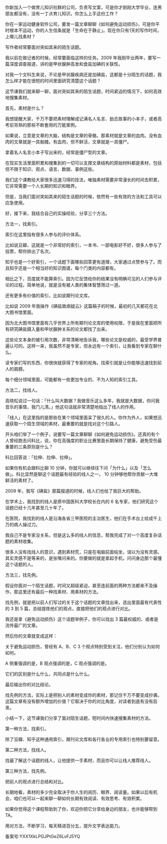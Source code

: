 你新加入一个做育儿知识社群的公司，负责写文案，可是你才刚刚大学毕业，连男朋友都没有，没有一丁点育儿知识。你怎么上手这份工作？

你在一家运动健身软件公司，要发一篇文章聊聊《如何避免运动损伤》，可是你平时根本不运动，你的人生信条就是「生命在于静止」。现在你只有1天的写作时间，上哪儿找素材？

写作者经常要面对突如其来的陌生话题。

我以前在做记者的时候，经常要面临这样的任务。2009 年我刚毕业两年，要写一篇深度调查报道，讲的是甲状腺肿高发和食盐加碘的关联性。

对我一个文科生来说，不论是甲状腺疾病还是加碘盐，这都是十分陌生的话题，我怎么样才能在很短的时间里面研究清楚这个话题？

这节课我们就来聊一聊，面对突如其来的陌生话题，时间紧迫的情况下，如何高效地搜集素材。

首先，素材是什么？

我想提醒大家，千万不要把素材理解成记满名人名言、励志故事的小本子，或者高考前背熟的那些不断套用的万能案例。

如果说，立意是文章的大脑，结构是文章的骨骼，那素材就是文章的血肉。没有血肉的文章就是一具骷髅。有血肉，但不鲜活，文章就是一具僵尸。

拿着名人名言小本子写出来的，经常是僵尸型的文章。

在现实生活里面积累和搜集到的一切可以支撑文章结构的原始材料都是素材，包括但不限于知识、观点、语言、数据、事例这些。

我们这个课教给大家很多迅速习得的技法，唯独素材需要非常漫长的时间去积累，它非常需要一个人长期的知识和眼界。

但是，当我们面对突如其来的陌生话题的时候，依然有一些有效的方法和工具可以应急使用。

好，接下来，我结合自己的实操经验，分享三个方法。

方法一，找索引。

索引在这里指有很多人参与的评价体系。

比如说豆瓣，这就是一个非常好的索引，一本书、一部电影好不好，很多人参与了投票，帮你排出了名次。

知乎也是一个好索引，一个话题下面哪些回答更有道理，大家通过点赞参与了。而且知乎还是一个相当好的知识图谱，每个门类的内容都有。

相比之下，百度就不能算索引。因为它反馈给你的结果没有明确可见的人们参与评论的过程。简单地说，就是没有被人类的集体智慧筛过一道。

还有更多有价值的索引，比如说期刊论文库。

比如说 2009 年我操作《碘盐致病疑云》这篇稿子的时候，最初的几天都花在北大图书馆里面。

因为北大图书馆里面有几乎世界上所有期刊论文库的使用权限，于是我在里面把所有研究碘盐摄入量和甲状腺肿关系的论文都找了出来。

这些论文本身的被引用次数，非常清晰地告诉我，哪些论文是权威的，最受学界普遍认可的。这样一来，我虽然不是专家，但永远有一个索引，让我看到专家在聊什么。

读专家们写的东西，你很快就获得了专家的视角。找索引就是让你能够迅速找到前人的肩膀。

每个细分领域里面，可能都有一些更加专业的、不为人知的索引工具。

方法二，找线人。

高晓松说过一句话：「什么叫大数据？我做音乐这么多年，我就是大数据，你问我音乐的事情，我门儿清。」他这句话就非常清楚地指出了线人的作用。

「线人」在这里指的是那些在某个领域里面呆了很久的人。你作为外人，如果想迅速获取一个陌生领域的素材，最重要的就是找对这个引路人。

开头咱们举了一个例子，说要写一篇文章聊聊《如何避免运动损伤》。还真的有个人曾经跑去问科比，说，你在高强度的职业比赛里面长期保持了健康，避免受伤最重要的三条原则是什么？

科比回答说：「拉伸、拉伸、拉伸」。

如果你有机会跟科比聊 10 分钟，你就可以继续往下问「为什么」以及「怎么做」。科比显然是聊这个话题最有经验的线人之一， 10 分钟够他帮你贡献一大堆鲜活的素材了。

2009 年，我写《碘盐》那篇报道的时候，线人们也给了我巨大的帮助。

在学术上，我找到的线人是原中国医科大学校长在内的 6 名专家，他们研究这个话题已经十几年甚至几十年了。

在医院，我找到的线人是沿海各省三甲医院的主治医生，他们在手术台上给成千上万的病人操过刀。

我自己不是专家没关系，但是这么多的线人的信息，帮我完成了对一个高度复杂话题的素材收集。

很多人没有找线人的意识，遇到素材荒，只是在电脑前面枯坐，误以为没有灵感。其实灵感不是等来的，是张嘴问来的。你要做的就是拿起手机，问问身边那个最懂这个话题的人。

方法三，找先例。

假设你面对一个陌生话题，时间又超级紧迫，甚至连前面的两种方法都来不及操作，那这里还有最后一种找素材、用素材的方法。

找先例，就是把以前人们写过的关于这个话题的文章找出来，选出里面最有代表性的 3 到 5 篇，总结提炼他们的观点，直接把他们的观点进行对比。

我还是拿《避免运动损伤》这个话题举例子，你可以找出 3 篇最权威的、或者是流传最广的文章。

然后你的文章就变成这样：

关于避免运动损伤，曾经有 A、B、C 3 个观点特别受到关注，他们分别认为如何如何。

A 侧重强调的是，B 观点强调的是，C 观点强调的是。

它们的区别是什么什么，共同点是什么什么。

最后输出你的对比结论。

找先例的方法，实际上是把别人的素材变成你的素材，那记住千万不要变成抄袭。这篇文章有没有额外增加的价值？它取决于你的对比角度，对读者到底有没有启发。

小结一下，这节课我们分享了面对陌生话题，短时间内快速搜集素材的方法。

第一种方法，找索引。

除了豆瓣、知乎这种通用索引，期刊论文库和各行各业的专用索引也特别要留意。

第二种方法，找线人。

找最了解这个话题的线人，让他提供一手素材，而且你可以让线人推荐线人。

第三种方法，找先例。

把前人的观点进行总结和对比。

长期地看，素材的多少完全取决于你人生的阅历、眼界、阅读量。如果以后有机会，咱们也可以一起来聊一聊如何长期有效阅读、有效思考、有效积累。

如果你觉得这个课程帮助到了你，欢迎你把它分享给身边的朋友，也许能够帮到TA。

用对方法，不断学习，每天精进百分五，提升文字表达能力。

备案号:YXX1XkLPGJPtGeZ6LvFJ5YQ